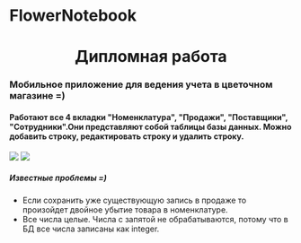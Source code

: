 <h1> FlowerNotebook</h1>
<h1 align="center">Дипломная работа</h1>
<h3>Мобильное приложение для ведения учета в цветочном магазине =)</h3>
<h4>Работают все 4 вкладки "Номенклатура", "Продажи", "Поставщики", "Сотрудники".Они представляют собой таблицы базы данных. Mожно добавить строку, редактировать строку и удалить строку.</h4>

<img src="https://github.com/mariambuchuhishvili/FlowerNotebook/assets/75524077/23cd3089-41e7-429c-a208-fc69b642be78"/>
<img src="https://github.com/mariambuchuhishvili/FlowerNotebook/assets/75524077/a27084a9-3571-48a3-8d8d-a0e911911dc9"/>
<h5>Известные проблемы =)</h5>
<ul>
  <li>Если сохранить уже существующую запись в продаже то произойдет двойное убытие товара в номенклатуре.</li>
  <li>Bсе числа целые. Числа с запятой не обрабатываются,  потому что в БД все числа записаны как integer.</li>
</ul>

